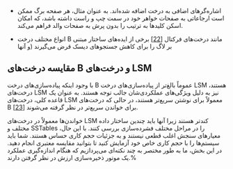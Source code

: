 * اشاره‌گرهای اضافی به درخت اضافه شده‌اند. به عنوان مثال، هر صفحه برگ ممکن است ارجاعاتی به صفحات خواهر خود در سمت چپ و راست داشته باشد، که امکان اسکن کلیدها به ترتیب را بدون پرش به صفحات والد فراهم می‌کند.

* انواع مختلف درخت B مانند درخت‌های فرکتال [[22](ch03.html#Kuszmaul2014wr)] برخی از ایده‌های ساختار مبتنی بر لاگ را برای کاهش جستجوهای دیسک قرض می‌گیرند (و آنها

## مقایسه درخت‌های B و درخت‌های LSM

با وجود اینکه پیاده‌سازی‌های درخت B عموماً بالغ‌تر از پیاده‌سازی‌های درخت LSM هستند، درخت‌های LSM نیز به دلیل ویژگی‌های عملکردی‌شان جالب توجه هستند. به عنوان یک قاعده کلی، درخت‌های LSM معمولاً برای نوشتن سریع‌تر هستند، در حالی که درخت‌های B برای خواندن سریع‌تر در نظر گرفته می‌شوند [[23](ch03.html#Athanassoulis2016jk)].

خواندن‌ها معمولاً در درخت‌های LSM کندتر هستند زیرا آنها باید چندین ساختار داده مختلف و SSTables را در مراحل مختلف فشرده‌سازی بررسی کنند. با این حال، معیارهای سنجش اغلب قطعی نیستند و به جزئیات حجم کاری حساس هستند. شما باید سیستم‌ها را با حجم کاری خاص خود آزمایش کنید تا بتوانید مقایسه معتبری انجام دهید. در این بخش، ما به طور مختصر به چند نکته‌ای می‌پردازیم که هنگام اندازه‌گیری عملکرد یک موتور ذخیره‌سازی ارزش در نظر گرفتن دارند.% 